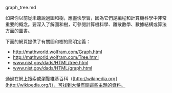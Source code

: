 graph_tree.md

如果你以前從未聽說過圖和樹，應盡快學習，因為它們是編程和計算機科學中非常重要的概念。要深入了解圖和樹，可參閱計算機科學、離散數學、數據結構或算法方面的圖書。

下面的網頁提供了有關圖和樹的簡明定義：

- http://mathworld.wolfram.com/Graph.html
- http://mathworld.wolfram.com/Tree.html
- www.nist.gov/dads/HTML/tree.html
- www.nist.gov/dads/HTML/graph.html

通過在網上搜索或瀏覽維基百科（[http://wikipedia.org](http://wikipedia.org/)），可找到大量有關這些主題的資料。